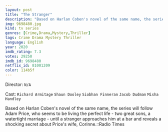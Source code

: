 ```yaml
---
layout: post
title: "The Stranger"
description: "Based on Harlan Coben's novel of the same name, the series will follow Adam Price, who seems to be living the perfect life - two great sons, a watertight marriage - until a stranger approaches him at a bar and reveals a shocking secret about Price's wife, Corinne..."
img: 9698480.jpg
kind: tv series
genres: [Crime,Drama,Mystery,Thriller]
tags: Crime Drama Mystery Thriller 
language: English
year: 2020
imdb_rating: 7.3
votes: 29250
imdb_id: 9698480
netflix_id: 81001209
color: 114b5f
---
```

Director: `N/A`  

Cast: `Richard Armitage` `Shaun Dooley` `Siobhan Finneran` `Jacob Dudman` `Misha Handley` 

Based on Harlan Coben's novel of the same name, the series will follow Adam Price, who seems to be living the perfect life - two great sons, a watertight marriage - until a stranger approaches him at a bar and reveals a shocking secret about Price's wife, Corinne.::Radio Times